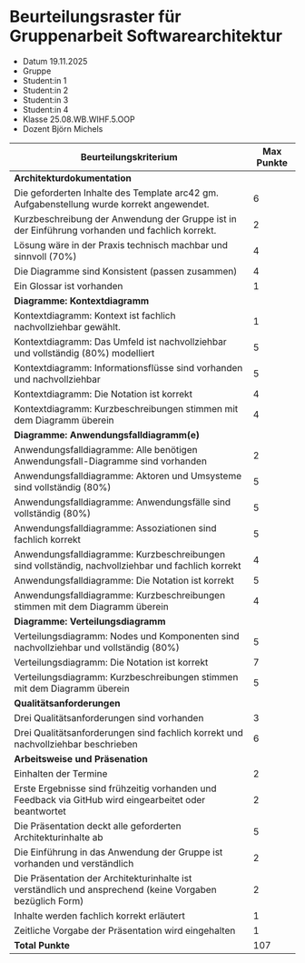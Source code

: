 # Beurteilungsraster für Gruppenarbeit Softwarearchitektur		
		
* Datum	19.11.2025
* Gruppe
* Student:in 1
* Student:in 2
* Student:in 3
* Student:in 4
* Klasse	25.08.WB.WIHF.5.OOP
* Dozent	Björn Michels	
		
| Beurteilungskriterium | Max Punkte | 
| --- | --- |
| **Architekturdokumentation**| | 	
| Die geforderten Inhalte des Template arc42 gm. Aufgabenstellung wurde korrekt angewendet.|	6	| 
| Kurzbeschreibung der Anwendung der Gruppe ist in der Einführung vorhanden und fachlich korrekt.|	2	| 
| Lösung wäre in der Praxis technisch machbar und sinnvoll (70%)	|4	| 
| Die Diagramme sind Konsistent (passen zusammen)	|4	| 
| Ein Glossar ist vorhanden	|1	| 
| **Diagramme: Kontextdiagramm**		|| 
| Kontextdiagramm: Kontext ist fachlich nachvollziehbar gewählt.|	1	| 
| Kontextdiagramm: Das Umfeld ist nachvollziehbar und vollständig (80%) modelliert	|5	| 
| Kontextdiagramm: Informationsflüsse sind vorhanden und nachvollziehbar	|5	| 
| Kontextdiagramm: Die Notation ist korrekt	|4	| 
| Kontextdiagramm: Kurzbeschreibungen stimmen mit dem Diagramm überein	|4	| 
| **Diagramme: Anwendungsfalldiagramm(e)**		|| 
| Anwendungsfalldiagramme: Alle benötigen Anwendungsfall-Diagramme sind vorhanden	|2	| 
| Anwendungsfalldiagramme: Aktoren und Umsysteme sind vollständig (80%)|5	| 
| Anwendungsfalldiagramme: Anwendungsfälle sind vollständig (80%)	|5	| 
| Anwendungsfalldiagramme: Assoziationen sind fachlich korrekt	|5	| 
| Anwendungsfalldiagramme: Kurzbeschreibungen sind vollständig, nachvollziehbar und fachlich korrekt	|4	| 
| Anwendungsfalldiagramme: Die Notation ist korrekt	|5	| 
| Anwendungsfalldiagramme: Kurzbeschreibungen stimmen mit dem Diagramm überein	|4	| 
| **Diagramme: Verteilungsdiagramm**	|	| 
| Verteilungsdiagramm: Nodes und Komponenten sind nachvollziehbar und vollständig (80%)	|5	| 
| Verteilungsdiagramm: Die Notation ist korrekt	|7	| 
| Verteilungsdiagramm: Kurzbeschreibungen stimmen mit dem Diagramm überein	|5	| 
| **Qualitätsanforderungen**	|	| 
| Drei Qualitätsanforderungen sind vorhanden	|3	| 
| Drei Qualitätsanforderungen sind fachlich korrekt und nachvollziehbar beschrieben	|6	| 
| **Arbeitsweise und Präsenation**	|	| 
| Einhalten der Termine 	|2	| 
| Erste Ergebnisse sind frühzeitig vorhanden und Feedback via GitHub wird eingearbeitet oder beantwortet	|2	| 
| Die Präsentation deckt alle geforderten Architekturinhalte ab	|5	| 
| Die Einführung in das Anwendung der Gruppe ist vorhanden und verständlich	|2	| 
| Die Präsentation der Architekturinhalte ist verständlich und ansprechend (keine Vorgaben bezüglich Form)	|2	| 
| Inhalte werden fachlich korrekt erläutert	|1	| 
| Zeitliche Vorgabe der Präsentation wird eingehalten	|1	| 
| **Total Punkte** |	107	|
